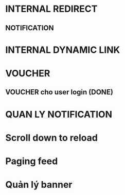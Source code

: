 # INTERNAL REDIRECT
## NOTIFICATION

# INTERNAL DYNAMIC LINK

# VOUCHER
## VOUCHER cho user login (DONE)

# QUAN LY NOTIFICATION

# Scroll down to reload

# Paging feed

# Quản lý banner